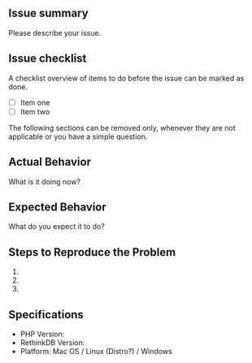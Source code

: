 ## Issue summary

Please describe your issue.

## Issue checklist
A checklist overview of items to do before the issue can be marked as done.
 - [ ] Item one
 - [ ] Item two

The following sections can be removed only, whenever they are not applicable or you have a simple question.

## Actual Behavior

What is it doing now?

## Expected Behavior

What do you expect it to do?

## Steps to Reproduce the Problem

  1.
  1.
  1.

## Specifications

  - PHP Version:
  - RethinkDB Version:
  - Platform: Mac OS / Linux (Distro?) / Windows
